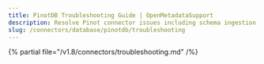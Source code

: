 ```yaml
---
title: PinotDB Troubleshooting Guide | OpenMetadataSupport
description: Resolve Pinot connector issues including schema ingestion failures, query misalignment, or connection problems.
slug: /connectors/database/pinotdb/troubleshooting
---
```


{% partial file="/v1.8/connectors/troubleshooting.md" /%}
